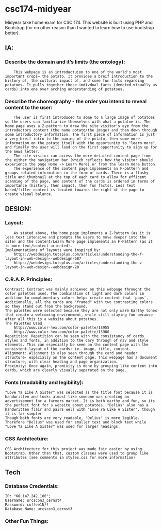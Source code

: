 # csc174-midyear
Midyear take home exam for CSC 174. This website is built using PHP and Bootstrap (for no other reason than I wanted to learn how to use bootstrap better).


## IA:
  ### Describe the domain and it’s limits (the ontology):
  		This webpage is an introductuion to one of the world's most important crops– the potato. It provides a breif introduction to the history of, the cultural impact of, and some fun facts regarding potatoes. It pulls together these indivdual facts (denoted visually as cards) into one over arching understanding of potatoes.
  ### Describe the choreography - the order you intend to reveal content to the user:
  		The user is first introduced to some to a large image of potatoes so the users can familiarize themselves with what a potatoe is. The home page uses a Z-pattern to draw the site visitor's eye from the introductory content (the name potato/the image) and then down through some introductory information. The first piece of information is just a very breif intro to the naming of the potato, then some more information on the potato itself with the opportunity to "learn more", and finally the user will land on the first opportunity to sign up for the news letter.
		The site visitor can access the more detailed content page from the either the navigation bar (which reflects how the visitor should experience the page Home -> Learn More) or from the learn more button.
		The experience of the content page implements an F-pattern and groups related information in the form of cards. There is a flashy title and thumbnail at the top of each card to allow for efficent scanning of the page, and content of the cards is ordered in terms of importance (history, then impact, then fun facts). Less text based/filler content is located towards the right of the page to create visual balance. 

## DESIGN:
   ### Layout:
   		As stated above, the home page implements a Z-Pattern (as it is less text intensive and prompts the users to move deeper into the site) and the content/Learn More page implements an F-Pattern (as it is more text/content oriented). 
	Implementations of layouts were inspired by:
		https://webdesign.tutsplus.com/articles/understanding-the-f-layout-in-web-design--webdesign-687
		https://webdesign.tutsplus.com/articles/understanding-the-z-layout-in-web-design--webdesign-28
   ### C.R.A.P. Principles:
    Contrast: Contrast was mainly achieved on this webpage throught the color palettes used. The combination of light and dark colors in addition to complimentary colors helps create content that 'pops'. Additionally, all the cards are "framed" with two contrasting colors so they stand out from the background. 
    The palettes were selected because they are not only warm Earthy tones that create a welcoming environment, while still staying fun because after all this is a website about potatoes. 
	The Palettes Used
		http://www.color-hex.com/color-palette/18955
		http://www.color-hex.com/color-palette/15900
    Repetition: Repetition can be seen with the consistancy of cards styles and fonts, in addition to the cary through of nav and style elements. This can especially be seen on the content page with the consistent layout of the cards: ie. image, title, content. 
    Alignment: Alignment is also seen through the card and header structure- especially on the content page. This webpage has a document structure, with clear heading and page organization.
    Proximity: Once again, promixity is done by grouping like content into cards, which are clearly visually separated on the page. 
   ### Fonts (readability and legibility):
   	"Love Ya Like A Sister" was selected as the title font because it is handwritten and looks almost like someone was creating an advertisement for a farmers market. It is both earthy and fun, so its the perfect font for a website about potatoes. "Delius" also has a handwritten flair and pairs well with "Love Ya Like A Sister", though it is far simpler
	Though both fonts are very readable, "Delius" is more legible. Therefore "Delius" was used for smaller text and block text while "Love Ya Like A Sister" was used for larger headings.
   ### CSS Architecture:
   	CSS Architecture for this project was made fair easier by using Bootstrap. Other than that, custom classes were used to group like attributes (see comments in styles.css for more information)
   
 ## Tech
  ### Database Credentials:
  	IP: "66.147.242.186";
	Username: urcscon3_cernst4
	Password: coffee1N/!
	Database Name: urcscon3_cernst3
  ### Other Fun Things: 
